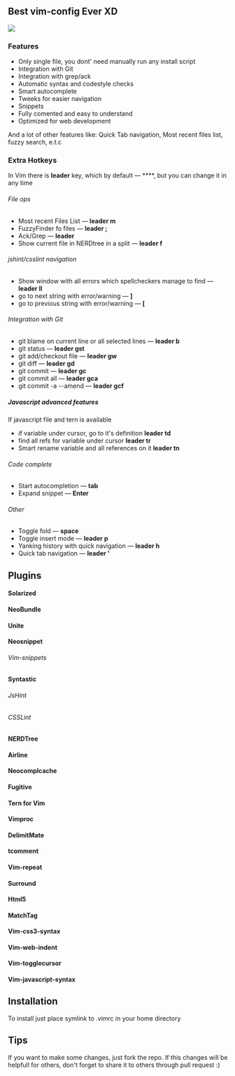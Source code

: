 ## Best vim-config Ever XD
<img src="http://i.imgur.com/ElOEHZ3.png"/>

### Features
* Only single file, you dont' need manually run any install script
* Integration with Git
* Integration with grep/ack
* Automatic syntax and codestyle checks
* Smart autocomplete
* Tweeks for easier navigation
* Snippets
* Fully comented and easy to understand
* Optimized for web development

And a lot of other features like: Quick Tab navigation, Most recent files list, fuzzy search, e.t.c

### Extra Hotkeys
In Vim there is **leader** key, which by default &mdash; **\**, but you can change it in any
time
###### File ops
* Most recent Files List &mdash; **leader m**
* FuzzyFinder fo files &mdash; **leader ;**
* Ack/Grep &mdash; **leader**
* Show current file in NERDtree in a split &mdash; **leader f**

###### jshint/csslint navigation
* Show window with all errors which spellcheckers manage to find &mdash; **leader ll**
* go to next string with error/warning &mdash; **]**
* go to previous string with error/warning &mdash; **[**

###### Integration with Git
* git blame on current line or all selected lines &mdash; **leader b**
* git status &mdash; **leader gst**
* git add/checkout file &mdash; **leader gw**
* git diff &mdash; **leader gd**
* git commit &mdash; **leader gc**
* git commit all &mdash; **leader gca**
* git commit -a --amend &mdash; **leader gcf**

##### Javascript advanced features
If javascript file and tern is available
* if variable under cursor, go to it's definition **leader td**
* find all refs for variable under cursor **leader tr**
* Smart rename variable and all references on it **leader tn**

###### Code complete
* Start autocompletion &mdash; **tab**
* Expand snippet &mdash; **Enter**

###### Other
* Toggle fold &mdash; **space**
* Toggle insert mode &mdash; **leader p**
* Yanking history with quick navigation &mdash; **leader h**
* Quick tab navigation &mdash; **leader '**

## Plugins
#### Solarized
#### NeoBundle
#### Unite
#### Neosnippet
###### Vim-snippets
#### Syntastic
###### JsHint
###### CSSLint
#### NERDTree
#### Airline
#### Neocomplcache
#### Fugitive
#### Tern for Vim
#### Vimproc
#### DelimitMate
#### tcomment
#### Vim-repeat
#### Surround
#### Html5
#### MatchTag
#### Vim-css3-syntax
#### Vim-web-indent
#### Vim-togglecursor
#### Vim-javascript-syntax

## Installation

To install just place symlink to .vimrc in your home directory

## Tips

If you want to make some changes, just fork the repo.
If this changes will be helpfull for others, don't forget to share it to others through pull request :)

